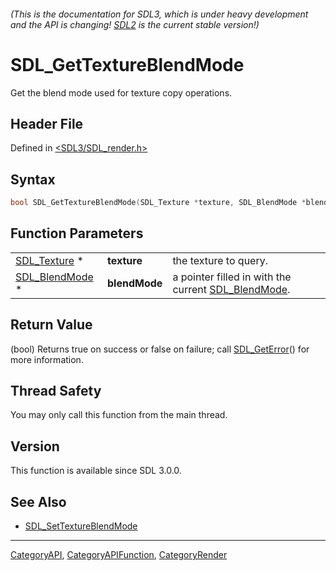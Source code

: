 ###### (This is the documentation for SDL3, which is under heavy development and the API is changing! [SDL2](https://wiki.libsdl.org/SDL2/) is the current stable version!)
# SDL_GetTextureBlendMode

Get the blend mode used for texture copy operations.

## Header File

Defined in [<SDL3/SDL_render.h>](https://github.com/libsdl-org/SDL/blob/main/include/SDL3/SDL_render.h)

## Syntax

```c
bool SDL_GetTextureBlendMode(SDL_Texture *texture, SDL_BlendMode *blendMode);
```

## Function Parameters

|                                  |               |                                                                      |
| -------------------------------- | ------------- | -------------------------------------------------------------------- |
| [SDL_Texture](SDL_Texture) *     | **texture**   | the texture to query.                                                |
| [SDL_BlendMode](SDL_BlendMode) * | **blendMode** | a pointer filled in with the current [SDL_BlendMode](SDL_BlendMode). |

## Return Value

(bool) Returns true on success or false on failure; call
[SDL_GetError](SDL_GetError)() for more information.

## Thread Safety

You may only call this function from the main thread.

## Version

This function is available since SDL 3.0.0.

## See Also

- [SDL_SetTextureBlendMode](SDL_SetTextureBlendMode)

----
[CategoryAPI](CategoryAPI), [CategoryAPIFunction](CategoryAPIFunction), [CategoryRender](CategoryRender)

